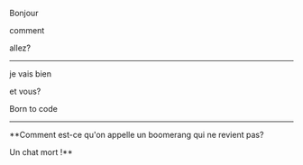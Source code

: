 Bonjour

comment

allez?

----------

je vais bien

et vous?

Born to code 

---------

**Comment est-ce qu'on appelle un boomerang qui ne revient pas?

Un chat mort !**
